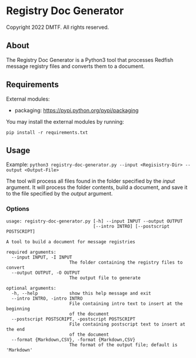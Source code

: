 # Registry Doc Generator

Copyright 2022 DMTF. All rights reserved.

## About

The Registry Doc Generator is a Python3 tool that processes Redfish message registry files and converts them to a document.

## Requirements

External modules:
* packaging: https://pypi.python.org/pypi/packaging

You may install the external modules by running:

`pip install -r requirements.txt`

## Usage

Example: `python3 registry-doc-generator.py --input <Regisistry-Dir> --output <Output-File>`

The tool will process all files found in the folder specified by the *input* argument.  It will process the folder contents, build a document, and save it to the file specified by the *output* argument.

### Options

```
usage: registry-doc-generator.py [-h] --input INPUT --output OUTPUT
                                 [--intro INTRO] [--postscript POSTSCRIPT]

A tool to build a document for message registries

required arguments:
  --input INPUT, -I INPUT
                        The folder containing the registry files to convert
  --output OUTPUT, -O OUTPUT
                        The output file to generate

optional arguments:
  -h, --help            show this help message and exit
  --intro INTRO, -intro INTRO
                        File containing intro text to insert at the beginning
                        of the document
  --postscript POSTSCRIPT, -postscript POSTSCRIPT
                        File containing postscript text to insert at the end
                        of the document
  --format {Markdown,CSV}, -format {Markdown,CSV}
                        The format of the output file; default is 'Markdown'
```
